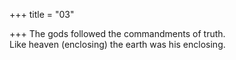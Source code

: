 +++
title = "03"

+++
The gods followed the commandments of truth.  
Like heaven (enclosing) the earth was his enclosing.  